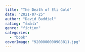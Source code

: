 ```yaml
---
title: "The Death of Eli Gold"
date: "2021-07-25"
author: "David Baddiel"
rating: "👍👍👍"
genre: "fiction"
categories: 
  - "book"
coverImage: "9200000000908811.jpg"
---
```



